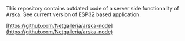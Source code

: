 This repository contains outdated code of a server side functionality of Arska. See current version of ESP32 based application.

[https://github.com/Netgalleria/arska-node](https://github.com/Netgalleria/arska-node)

